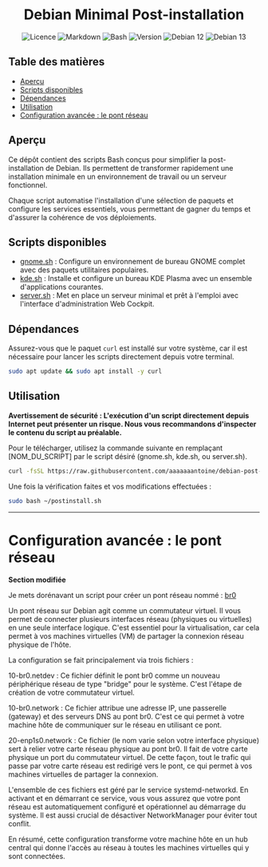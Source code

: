 <div align="center">

 # Debian Minimal Post-installation
 
  ![Licence](https://img.shields.io/badge/licence-GPL--3.0-blue) ![Markdown](https://img.shields.io/badge/Format-Markdown-000000?logo=markdown&logoColor=white) ![Bash](https://img.shields.io/badge/langue-Bash-4EAA25?style=flat&logo=gnubash&logoColor=white) ![Version](https://img.shields.io/badge/version-1.0.1-informational) ![Debian 12](https://img.shields.io/badge/OS-Debian%2012%20(Bookworm)-A80030?logo=debian&logoColor=white) ![Debian 13](https://img.shields.io/badge/OS-Debian%2013%20(Trixie)-A80030?logo=debian&logoColor=white)
  
</div>

## Table des matières
- [Aperçu](https://github.com/aaaaaaantoine/debian-post-install/tree/main?tab=readme-ov-file#aper%C3%A7u)
- [Scripts disponibles](https://github.com/aaaaaaantoine/debian-post-install/tree/main?tab=readme-ov-file#scripts-disponibles)
- [Dépendances](https://github.com/aaaaaaantoine/debian-post-install/tree/main?tab=readme-ov-file#d%C3%A9pendances)
- [Utilisation](https://github.com/aaaaaaantoine/debian-post-install/tree/main?tab=readme-ov-file#utilisation)
- [Configuration avancée : le pont réseau](https://github.com/aaaaaaantoine/debian-post-install/tree/main?tab=readme-ov-file#configuration-avanc%C3%A9e--le-pont-r%C3%A9seau)

## Aperçu

Ce dépôt contient des scripts Bash conçus pour simplifier la post-installation de Debian. Ils permettent de transformer rapidement une installation minimale en un environnement de travail ou un serveur fonctionnel.

Chaque script automatise l'installation d'une sélection de paquets et configure les services essentiels, vous permettant de gagner du temps et d'assurer la cohérence de vos déploiements.

## Scripts disponibles

* [gnome.sh](https://github.com/aaaaaaantoine/debian-post-install/blob/main/gnome.sh) : Configure un environnement de bureau GNOME complet avec des paquets utilitaires populaires.
* [kde.sh](https://github.com/aaaaaaantoine/debian-post-install/blob/main/kde.sh) : Installe et configure un bureau KDE Plasma avec un ensemble d'applications courantes.
* [server.sh](https://github.com/aaaaaaantoine/debian-post-install/blob/main/server.sh) : Met en place un serveur minimal et prêt à l'emploi avec l'interface d'administration Web Cockpit.

## Dépendances

Assurez-vous que le paquet `curl` est installé sur votre système, car il est nécessaire pour lancer les scripts directement depuis votre terminal.

```sh
sudo apt update && sudo apt install -y curl
```

## Utilisation
**Avertissement de sécurité : L'exécution d'un script directement depuis Internet peut présenter un risque. Nous vous recommandons d'inspecter le contenu du script au préalable.**

Pour le télécharger, utilisez la commande suivante en remplaçant [NOM_DU_SCRIPT] par le script désiré (gnome.sh, kde.sh, ou server.sh).

```sh
curl -fsSL https://raw.githubusercontent.com/aaaaaaantoine/debian-post-install/main/[NOM_DU_SCRIPT] -o ~/postinstall.sh
```

Une fois la vérification faites et vos modifications effectuées :
```sh
sudo bash ~/postinstall.sh
```

---

# Configuration avancée : le pont réseau

**Section modifiée**

Je mets dorénavant un script pour créer un pont réseau nommé : [br0](br0.sh)

Un pont réseau sur Debian agit comme un commutateur virtuel. Il vous permet de connecter plusieurs interfaces réseau (physiques ou virtuelles) en une seule interface logique. C'est essentiel pour la virtualisation, car cela permet à vos machines virtuelles (VM) de partager la connexion réseau physique de l'hôte.

La configuration se fait principalement via trois fichiers :

10-br0.netdev : Ce fichier définit le pont br0 comme un nouveau périphérique réseau de type "bridge" pour le système. C'est l'étape de création de votre commutateur virtuel.

10-br0.network : Ce fichier attribue une adresse IP, une passerelle (gateway) et des serveurs DNS au pont br0. C'est ce qui permet à votre machine hôte de communiquer sur le réseau en utilisant ce pont.

20-enp1s0.network : Ce fichier (le nom varie selon votre interface physique) sert à relier votre carte réseau physique au pont br0. Il fait de votre carte physique un port du commutateur virtuel. De cette façon, tout le trafic qui passe par votre carte réseau est redirigé vers le pont, ce qui permet à vos machines virtuelles de partager la connexion.

L'ensemble de ces fichiers est géré par le service systemd-networkd. En activant et en démarrant ce service, vous vous assurez que votre pont réseau est automatiquement configuré et opérationnel au démarrage du système. Il est aussi crucial de désactiver NetworkManager pour éviter tout conflit.

En résumé, cette configuration transforme votre machine hôte en un hub central qui donne l'accès au réseau à toutes les machines virtuelles qui y sont connectées.
